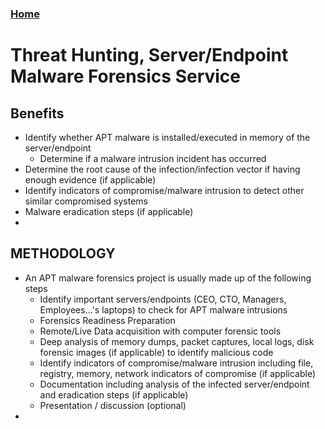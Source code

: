 
### [Home](https://trietptm.github.io/)
# Threat Hunting, Server/Endpoint Malware Forensics Service

## Benefits
* Identify whether APT malware is installed/executed in memory of the server/endpoint
  * Determine if a malware intrusion incident has occurred
* Determine the root cause of the infection/infection vector if having enough evidence (if applicable)
* Identify indicators of compromise/malware intrusion to detect other similar compromised systems
* Malware eradication steps (if applicable)
* 

## METHODOLOGY
* An APT malware forensics project is usually made up of the following steps
  * Identify important servers/endpoints (CEO, CTO, Managers, Employees...'s laptops) to check for APT malware intrusions
  * Forensics Readiness Preparation
  * Remote/Live Data acquisition with computer forensic tools
  * Deep analysis of memory dumps, packet captures, local logs, disk forensic images (if applicable) to identify malicious code
  * Identify indicators of compromise/malware intrusion including file, registry, memory, network indicators of compromise (if applicable)
  * Documentation including analysis of the infected server/endpoint and eradication steps (if applicable)
  * Presentation / discussion (optional)
* 
